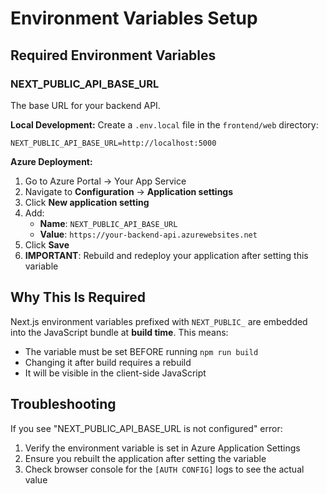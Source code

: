 # Environment Variables Setup

## Required Environment Variables

### NEXT_PUBLIC_API_BASE_URL
The base URL for your backend API.

**Local Development:**
Create a `.env.local` file in the `frontend/web` directory:
```
NEXT_PUBLIC_API_BASE_URL=http://localhost:5000
```

**Azure Deployment:**
1. Go to Azure Portal → Your App Service
2. Navigate to **Configuration** → **Application settings**
3. Click **New application setting**
4. Add:
   - **Name**: `NEXT_PUBLIC_API_BASE_URL`
   - **Value**: `https://your-backend-api.azurewebsites.net`
5. Click **Save**
6. **IMPORTANT**: Rebuild and redeploy your application after setting this variable

## Why This Is Required

Next.js environment variables prefixed with `NEXT_PUBLIC_` are embedded into the JavaScript bundle at **build time**. This means:
- The variable must be set BEFORE running `npm run build`
- Changing it after build requires a rebuild
- It will be visible in the client-side JavaScript

## Troubleshooting

If you see "NEXT_PUBLIC_API_BASE_URL is not configured" error:
1. Verify the environment variable is set in Azure Application Settings
2. Ensure you rebuilt the application after setting the variable
3. Check browser console for the `[AUTH CONFIG]` logs to see the actual value
